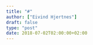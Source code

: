 ```yaml
---
title: "#"
author: ["Eivind Hjertnes"]
draft: false
type: "post"
date: 2018-07-02T02:00:00+02:00
---
```

